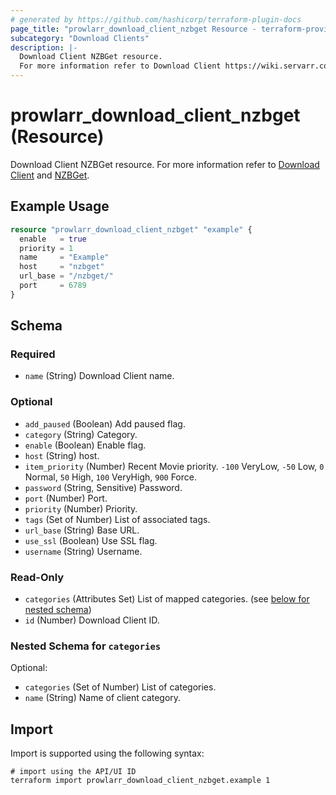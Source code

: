 ```yaml
---
# generated by https://github.com/hashicorp/terraform-plugin-docs
page_title: "prowlarr_download_client_nzbget Resource - terraform-provider-prowlarr"
subcategory: "Download Clients"
description: |-
  Download Client NZBGet resource.
  For more information refer to Download Client https://wiki.servarr.com/prowlarr/settings#download-clients and NZBGet https://wiki.servarr.com/prowlarr/supported#nzbget.
---
```


# prowlarr_download_client_nzbget (Resource)

<!-- subcategory:Download Clients -->
Download Client NZBGet resource.
For more information refer to [Download Client](https://wiki.servarr.com/prowlarr/settings#download-clients) and [NZBGet](https://wiki.servarr.com/prowlarr/supported#nzbget).

## Example Usage

```terraform
resource "prowlarr_download_client_nzbget" "example" {
  enable   = true
  priority = 1
  name     = "Example"
  host     = "nzbget"
  url_base = "/nzbget/"
  port     = 6789
}
```

<!-- schema generated by tfplugindocs -->
## Schema

### Required

- `name` (String) Download Client name.

### Optional

- `add_paused` (Boolean) Add paused flag.
- `category` (String) Category.
- `enable` (Boolean) Enable flag.
- `host` (String) host.
- `item_priority` (Number) Recent Movie priority. `-100` VeryLow, `-50` Low, `0` Normal, `50` High, `100` VeryHigh, `900` Force.
- `password` (String, Sensitive) Password.
- `port` (Number) Port.
- `priority` (Number) Priority.
- `tags` (Set of Number) List of associated tags.
- `url_base` (String) Base URL.
- `use_ssl` (Boolean) Use SSL flag.
- `username` (String) Username.

### Read-Only

- `categories` (Attributes Set) List of mapped categories. (see [below for nested schema](#nestedatt--categories))
- `id` (Number) Download Client ID.

<a id="nestedatt--categories"></a>
### Nested Schema for `categories`

Optional:

- `categories` (Set of Number) List of categories.
- `name` (String) Name of client category.

## Import

Import is supported using the following syntax:

```shell
# import using the API/UI ID
terraform import prowlarr_download_client_nzbget.example 1
```
